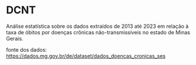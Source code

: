 # DCNT
Análise estatística sobre os dados extraídos de 2013 até 2023 em relação à taxa de óbitos por doenças crônicas não-transmissíveis no estado de Minas Gerais.

fonte dos dados: 
https://dados.mg.gov.br/de/dataset/dados_doencas_cronicas_ses

